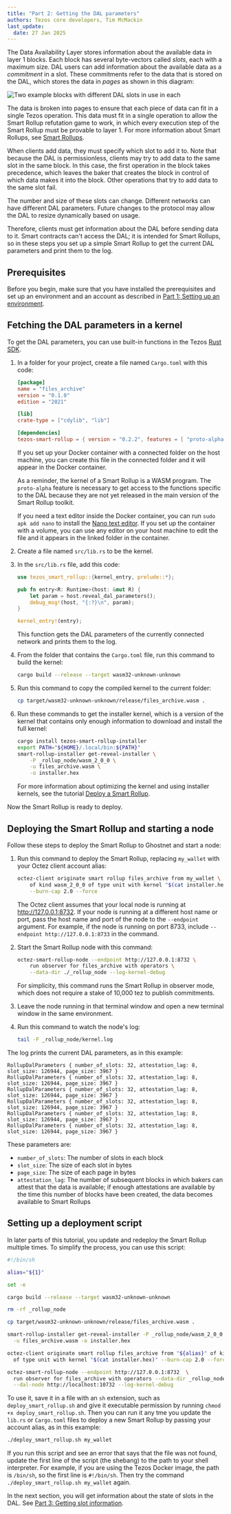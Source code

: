 ```yaml
---
title: "Part 2: Getting the DAL parameters"
authors: Tezos core developers, Tim McMackin
last_update:
  date: 27 Jan 2025
---
```


The Data Availability Layer stores information about the available data in layer 1 blocks.
Each block has several byte-vectors called _slots_, each with a maximum size.
DAL users can add information about the available data as a _commitment_ in a slot.
These commitments refer to the data that is stored on the DAL, which stores the data in _pages_ as shown in this diagram:

![Two example blocks with different DAL slots in use in each](/img/architecture/dal-slots-in-blocks.png)
<!-- https://lucid.app/lucidchart/46fa8412-8443-4491-82f6-305aafaf85f2/edit -->

The data is broken into pages to ensure that each piece of data can fit in a single Tezos operation.
This data must fit in a single operation to allow the Smart Rollup refutation game to work, in which every execution step of the Smart Rollup must be provable to layer 1.
For more information about Smart Rollups, see [Smart Rollups](/architecture/smart-rollups).

When clients add data, they must specify which slot to add it to.
Note that because the DAL is permissionless, clients may try to add data to the same slot in the same block.
In this case, the first operation in the block takes precedence, which leaves the baker that creates the block in control of which data makes it into the block.
Other operations that try to add data to the same slot fail.

The number and size of these slots can change.
Different networks can have different DAL parameters.
Future changes to the protocol may allow the DAL to resize dynamically based on usage.

Therefore, clients must get information about the DAL before sending data to it.
Smart contracts can't access the DAL; it is intended for Smart Rollups, so in these steps you set up a simple Smart Rollup to get the current DAL parameters and print them to the log.

## Prerequisites

Before you begin, make sure that you have installed the prerequisites and set up an environment and an account as described in [Part 1: Setting up an environment](/tutorials/build-files-archive-with-dal/set-up-environment).

## Fetching the DAL parameters in a kernel

To get the DAL parameters, you can use built-in functions in the Tezos [Rust SDK](https://crates.io/crates/tezos-smart-rollup).

1. In a folder for your project, create a file named `Cargo.toml` with this code:

   ```toml
   [package]
   name = "files_archive"
   version = "0.1.0"
   edition = "2021"

   [lib]
   crate-type = ["cdylib", "lib"]

   [dependencies]
   tezos-smart-rollup = { version = "0.2.2", features = [ "proto-alpha" ] }
   ```

   If you set up your Docker container with a connected folder on the host machine, you can create this file in the connected folder and it will appear in the Docker container.

   As a reminder, the kernel of a Smart Rollup is a WASM program.
   The `proto-alpha` feature is necessary to get access to the functions specific to the DAL because they are not yet released in the main version of the Smart Rollup toolkit.

   If you need a text editor inside the Docker container, you can run `sudo apk add nano` to install the [Nano text editor](https://www.nano-editor.org/).
   If you set up the container with a volume, you can use any editor on your host machine to edit the file and it appears in the linked folder in the container.

1. Create a file named `src/lib.rs` to be the kernel.

1. In the `src/lib.rs` file, add this code:

   ```rust
   use tezos_smart_rollup::{kernel_entry, prelude::*};

   pub fn entry<R: Runtime>(host: &mut R) {
       let param = host.reveal_dal_parameters();
       debug_msg!(host, "{:?}\n", param);
   }

   kernel_entry!(entry);
   ```

   This function gets the DAL parameters of the currently connected network and prints them to the log.

1. From the folder that contains the `Cargo.toml` file, run this command to build the kernel:

   ```bash
   cargo build --release --target wasm32-unknown-unknown
   ```

1. Run this command to copy the compiled kernel to the current folder:

   ```bash
   cp target/wasm32-unknown-unknown/release/files_archive.wasm .
   ```

1. Run these commands to get the installer kernel, which is a version of the kernel that contains only enough information to download and install the full kernel:

   ```bash
   cargo install tezos-smart-rollup-installer
   export PATH="${HOME}/.local/bin:${PATH}"
   smart-rollup-installer get-reveal-installer \
       -P _rollup_node/wasm_2_0_0 \
       -u files_archive.wasm \
       -o installer.hex
   ```

   For more information about optimizing the kernel and using installer kernels, see the tutorial [Deploy a Smart Rollup](/tutorials/smart-rollup).

Now the Smart Rollup is ready to deploy.

## Deploying the Smart Rollup and starting a node

Follow these steps to deploy the Smart Rollup to Ghostnet and start a node:

1. Run this command to deploy the Smart Rollup, replacing `my_wallet` with your Octez client account alias:

   ```bash
   octez-client originate smart rollup files_archive from my_wallet \
       of kind wasm_2_0_0 of type unit with kernel "$(cat installer.hex)" \
       --burn-cap 2.0 --force
   ```

   The Octez client assumes that your local node is running at http://127.0.0.1:8732.
   If your node is running at a different host name or port, pass the host name and port of the node to the `--endpoint` argument.
   For example, if the node is running on port 8733, include `--endpoint http://127.0.0.1:8733` in the command.

1. Start the Smart Rollup node with this command:

   ```bash
   octez-smart-rollup-node --endpoint http://127.0.0.1:8732 \
       run observer for files_archive with operators \
       --data-dir ./_rollup_node --log-kernel-debug
   ```

   For simplicity, this command runs the Smart Rollup in observer mode, which does not require a stake of 10,000 tez to publish commitments.

1. Leave the node running in that terminal window and open a new terminal window in the same environment.

1. Run this command to watch the node's log:

   ```bash
   tail -F _rollup_node/kernel.log
   ```

The log prints the current DAL parameters, as in this example:

```
RollupDalParameters { number_of_slots: 32, attestation_lag: 8, slot_size: 126944, page_size: 3967 }
RollupDalParameters { number_of_slots: 32, attestation_lag: 8, slot_size: 126944, page_size: 3967 }
RollupDalParameters { number_of_slots: 32, attestation_lag: 8, slot_size: 126944, page_size: 3967 }
RollupDalParameters { number_of_slots: 32, attestation_lag: 8, slot_size: 126944, page_size: 3967 }
RollupDalParameters { number_of_slots: 32, attestation_lag: 8, slot_size: 126944, page_size: 3967 }
RollupDalParameters { number_of_slots: 32, attestation_lag: 8, slot_size: 126944, page_size: 3967 }
```

These parameters are:

- `number_of_slots`: The number of slots in each block
- `slot_size`: The size of each slot in bytes
- `page_size`: The size of each page in bytes
- `attestation_lag`: The number of subsequent blocks in which bakers can attest that the data is available; if enough attestations are available by the time this number of blocks have been created, the data becomes available to Smart Rollups

## Setting up a deployment script

In later parts of this tutorial, you update and redeploy the Smart Rollup multiple times.
To simplify the process, you can use this script:

```bash
#!/bin/sh

alias="${1}"

set -e

cargo build --release --target wasm32-unknown-unknown

rm -rf _rollup_node

cp target/wasm32-unknown-unknown/release/files_archive.wasm .

smart-rollup-installer get-reveal-installer -P _rollup_node/wasm_2_0_0 \
  -u files_archive.wasm -o installer.hex

octez-client originate smart rollup files_archive from "${alias}" of kind wasm_2_0_0 \
  of type unit with kernel "$(cat installer.hex)" --burn-cap 2.0 --force

octez-smart-rollup-node --endpoint http://127.0.0.1:8732  \
  run observer for files_archive with operators --data-dir _rollup_node \
  --dal-node http://localhost:10732 --log-kernel-debug
```

To use it, save it in a file with an `sh` extension, such as `deploy_smart_rollup.sh` and give it executable permission by running `chmod +x deploy_smart_rollup.sh`.
Then you can run it any tme you update the `lib.rs` or `Cargo.toml` files to deploy a new Smart Rollup by passing your account alias, as in this example:

```bash
./deploy_smart_rollup.sh my_wallet
```

If you run this script and see an error that says that the file was not found, update the first line of the script (the shebang) to the path to your shell interpreter.
For example, if you are using the Tezos Docker image, the path is `/bin/sh`, so the first line is `#!/bin/sh`.
Then try the command `./deploy_smart_rollup.sh my_wallet` again.

In the next section, you will get information about the state of slots in the DAL.
See [Part 3: Getting slot information](/tutorials/build-files-archive-with-dal/get-slot-info).
